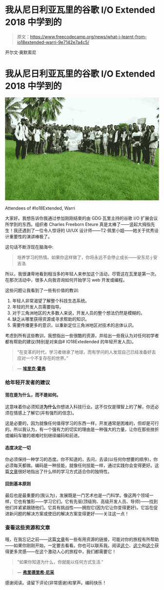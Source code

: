 # 我从尼日利亚瓦里的谷歌 I/O Extended 2018 中学到的

> 原文：<https://www.freecodecamp.org/news/what-i-learnt-from-io18extended-warri-9e7142e7a4c5/>

开尔文·奥默索尼

# 我从尼日利亚瓦里的谷歌 I/O Extended 2018 中学到的

![vzwSA-teFSkSXuTJbsBf-eQ3Mz6UoZ-uuTyX](img/804c1bdb85859bccf825abfe1548f854.png)

Attendees of #Io18Extended, Warri

大家好。我想告诉你我通过参加刚刚结束的由 GDG·瓦里主持的谷歌 I/O 扩展会议所学到的东西。组织者 Charles Freeborn Eteure 真是太棒了——竖起大拇指先生！我还遇到了一位令人惊讶的 UI/UX 设计师——T2·佩里小姐——她关于优秀设计重要性的演讲棒极了。

这句话不断浮现在脑海中:

> 培养学习的热情。如果你这样做了，你将永远不会停止成长——安东尼·j·安吉洛

所以，我很谦卑地看到相当多的年轻人来参加这个活动，尽管这在瓦里是第一次。在那次活动中，很多人向我咨询如何开始学习 web 开发或编程。

这些问题让我看到了一些有价值的教训:

1.  年轻人非常渴望了解整个科技生态系统。
2.  年轻的开发人员需要指导。
3.  对于三角洲地区的大多数人来说，开发人员的整个想法仍然是模糊的。
4.  缺乏从哪里获得资源或寻求帮助的知识。
5.  需要传播更多的意识，以重新定位三角洲地区对技术的总体认识。

考虑到所有这些教训，我想指出一些很酷的资源，并给出一些我认为对任何初学者都有帮助的建议(特别是对来自# IO18Extedended 的年轻开发人员)。

> “在变革的时代，学习者继承了地球，而有学问的人发现自己已经准备好去应对一个不复存在的世界。”

> ― [**埃里克·霍弗**](https://www.goodreads.com/author/show/9843.Eric_Hoffer)

### 给年轻开发者的建议

#### 现在是为什么，而不是如何。

这意味着你必须知道**为什么**你想进入科技行业。这不仅仅是理智上的了解，你还必须在情感上了解它(并有强烈的信念)。

这是必要的，因为就像任何值得学习的东西一样，开发通常是困难的，但却是可行的。所以我认为，有一个强有力的切实的理由是一种强大的力量，让你在那些挫折或编码车辙的艰难时刻继续编码和前进。

#### 态度决定一切

你必须保持一种学习的态度。你不知道的，去问，去读(以任何你想要的顺序)，你必须每天都做。编码是一种技能，就像任何技能一样，通过实践你会变得更好。这篇[文章](https://medium.com/career-change-coder/understanding-your-individual-learning-styles-in-relation-to-learning-to-code-3ad24ebec551)很好地指出了什么样的学习方式适合你的独特性。

#### 回到基本原则

最后也是最重要的(我认为)，发展既是一门艺术也是一门科学。像这两个领域一样，它也有雏形——学习它们。它有先驱(顶级狗、高级开发人员、导师)——找到他们并紧紧跟随他们。它具有挑战性——拥抱它(因为它让你变得更好)。它旨在促进新问题的解决方案或使旧的解决方案变得更好——关注这一点！

### 查看这些资源和文章

哦，在我忘记之前——这篇[文章](https://blog.usejournal.com/web-development-am-i-doing-this-right-ff857a22fa18)有一些有用资源的链接，可能对你的旅程有所帮助——如果你刚刚开始，一定要去看看。你也可以联系我。阅读[这个](https://medium.com/@lydiahallie/advice-from-a-19-y-o-girl-software-developer-88737bcc6be5)、[这个](https://medium.freecodecamp.org/successfully-teaching-yourself-how-to-code-f6aac23db44a)和[这个](https://medium.freecodecamp.org/how-i-went-from-programming-with-a-feature-phone-to-working-for-an-mit-startup-40ca3be4fa0f)获得更多灵感——在这个激动人心的旅程中，我们都需要它！

> "如果你知道为什么，你就能以任何方式生活."

> ― [**弗里德里希·尼采**](https://www.goodreads.com/author/show/1938.Friedrich_Nietzsche)

感谢阅读。请留下评论(非常感谢)和掌声。编码快乐！